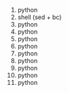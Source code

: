 1. python
2. shell (sed + bc)
3. python
4. python
5. python
6. python
7. python
8. python
9. python
10. python
11. python
